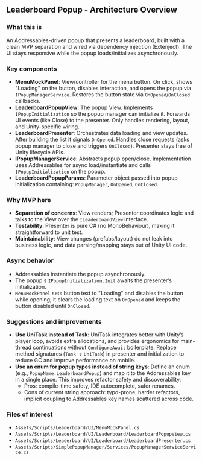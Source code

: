 ## Leaderboard Popup - Architecture Overview

### What this is
An Addressables-driven popup that presents a leaderboard, built with a clean MVP separation and wired via dependency injection (Extenject). The UI stays responsive while the popup loads/initializes asynchronously.

### Key components
- **MenuMockPanel**: View/controller for the menu button. On click, shows "Loading" on the button, disables interaction, and opens the popup via `IPopupManagerService`. Restores the button state via `OnOpened`/`OnClosed` callbacks.
- **LeaderboardPopupView**: The popup View. Implements `IPopupInitialization` so the popup manager can initialize it. Forwards UI events (like Close) to the presenter. Only handles rendering, layout, and Unity-specific wiring.
- **LeaderboardPresenter**: Orchestrates data loading and view updates. After building the list it signals `OnOpened`. Handles close requests (asks popup manager to close and triggers `OnClosed`). Presenter stays free of Unity lifecycle APIs.
- **IPopupManagerService**: Abstracts popup open/close. Implementation uses Addressables for async load/instantiate and calls `IPopupInitialization` on the popup.
- **LeaderboardPopupParams**: Parameter object passed into popup initialization containing: `PopupManager`, `OnOpened`, `OnClosed`.

### Why MVP here
- **Separation of concerns**: View renders; Presenter coordinates logic and talks to the View over the `ILeaderboardView` interface.
- **Testability**: Presenter is pure C# (no MonoBehaviour), making it straightforward to unit test.
- **Maintainability**: View changes (prefabs/layout) do not leak into business logic, and data parsing/mapping stays out of Unity UI code.

### Async behavior
- Addressables instantiate the popup asynchronously.
- The popup's `IPopupInitialization.Init` awaits the presenter’s initialization.
- `MenuMockPanel` sets button text to "Loading" and disables the button while opening; it clears the loading text on `OnOpened` and keeps the button disabled until `OnClosed`.

### Suggestions and improvements
- **Use UniTask instead of Task**: UniTask integrates better with Unity’s player loop, avoids extra allocations, and provides ergonomics for main-thread continuations without `ConfigureAwait` boilerplate. Replace method signatures (`Task` -> `UniTask`) in presenter and initialization to reduce GC and improve performance on mobile.
- **Use an enum for popup types instead of string keys**: Define an enum (e.g., `PopupName.LeaderboardPopup`) and map it to the Addressables key in a single place. This improves refactor safety and discoverability.
  - Pros: compile-time safety, IDE autocomplete, safer renames.
  - Cons of current string approach: typo-prone, harder refactors, implicit coupling to Addressables key names scattered across code.

### Files of interest
- `Assets/Scripts/Leaderboard/UI/MenuMockPanel.cs`
- `Assets/Scripts/Leaderboard/UI/Leaderboard/LeaderboardPopupView.cs`
- `Assets/Scripts/Leaderboard/UI/Leaderboard/LeaderboardPresenter.cs`
- `Assets/Scripts/SimplePopupManager/Services/PopupManagerServiceService.cs`